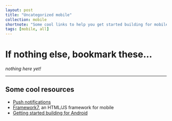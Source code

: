 ```yaml
---
layout: post
title: "Uncategorized mobile"
collection: mobile
shortnote: "Some cool links to help you get started building for mobile."
tags: [mobile, all]
---
```


# If nothing else, bookmark these...
*nothing here yet!*

<hr>

## Some cool resources
* [Push notifications](https://www.pushwoosh.com/)
* [Framework7](http://framework7.io/), an HTML/JS framework for mobile
* [Getting started building for Android](https://developer.android.com/training/index.html)

